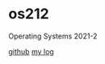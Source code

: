 # os212
Operating Systems 2021-2

[github](https://github.com/mune-kyun/os212)
[my log](https://github.com/mune-kyun/os212/blob/main/TXT/mylog.txt)